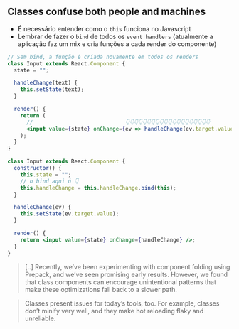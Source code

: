 ## Classes confuse both people and machines

- É necessário entender como o `this` funciona no Javascript
- Lembrar de fazer o `bind` de todos os `event handlers` (atualmente a aplicação faz um mix e cria funções a cada render do componente)

```jsx
// Sem bind, a função é criada novamente em todos os renders
class Input extends React.Component {
  state = "";

  handleChange(text) {
    this.setState(text);
  }

  render() {
    return (
      //                             👇👇👇👇👇👇👇👇👇👇👇👇👇👇👇👇👇👇👇👇
      <input value={state} onChange={ev => handleChange(ev.target.value)} />
    );
  }
}
```

```jsx
class Input extends React.Component {
  constructor() {
    this.state = "";
    // o bind aqui ó 👇
    this.handleChange = this.handleChange.bind(this);
  }

  handleChange(ev) {
    this.setState(ev.target.value);
  }

  render() {
    return <input value={state} onChange={handleChange} />;
  }
}
```

> [..] Recently, we’ve been experimenting with component folding using Prepack, and we’ve seen promising early results. However, we found that class components can encourage unintentional patterns that make these optimizations fall back to a slower path.

> Classes present issues for today’s tools, too. For example, classes don’t minify very well, and they make hot reloading flaky and unreliable.

